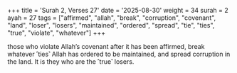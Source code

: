 +++
title = 'Surah 2, Verses 27'
date = '2025-08-30'
weight = 34
surah = 2
ayah = 27
tags = ["affirmed", "allah", "break", "corruption", "covenant", "land", "loser", "losers", "maintained", "ordered", "spread", "tie", "ties", "true", "violate", "whatever"]
+++

those who violate Allah’s covenant after it has been affirmed, break whatever ˹ties˺ Allah has ordered to be maintained, and spread corruption in the land. It is they who are the ˹true˺ losers.